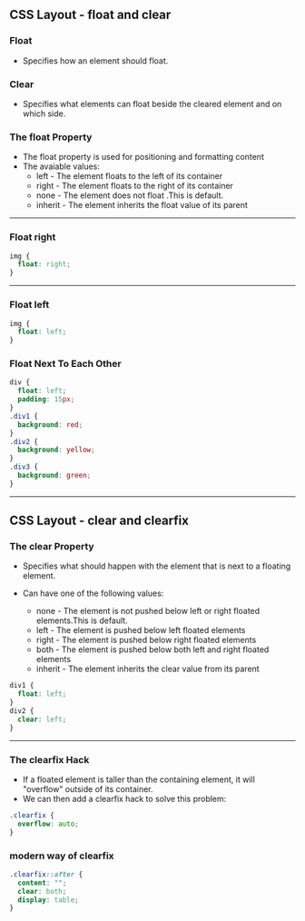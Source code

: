 ## CSS Layout - float and clear

### Float
- Specifies how an element should float.

### Clear
- Specifies what elements can float beside the cleared element and on which side.


### The float Property
- The float property is used for positioning and formatting content 
- The avaiable values:
  - left - The element floats to the left of its container
  - right - The element floats to the right of its container
  - none - The element does not float .This is default.
  - inherit - The element inherits the float value of its parent

---

### Float right

```css
img {
  float: right;
}
```

---
### Float left

```css
img {
  float: left;
}
```

### Float Next To Each Other

```css
div {
  float: left;
  padding: 15px;
}
.div1 {
  background: red;
}
.div2 {
  background: yellow;
}
.div3 {
  background: green;
}
```

---
## CSS Layout - clear and clearfix

### The clear Property
- Specifies what should happen with the element that is next to a floating element.

- Can have one of the following values:

  - none - The element is not pushed below left or right floated elements.This is default.
  - left - The element is pushed below left floated elements
  - right - The element is pushed below right floated elements
  - both - The element is pushed below both left and right floated elements
  - inherit - The element inherits the clear value from its parent

```css
div1 {
  float: left;
}
div2 {
  clear: left;
}
```

---
### The clearfix Hack
- If a floated element is taller than the containing element, it will "overflow" outside of its container. 
- We can then add a clearfix hack to solve this problem:

```css
.clearfix {
  overflow: auto;
}
```

### modern way of clearfix
```css
.clearfix::after {
  content: "";
  clear: both;
  display: table;
}
```